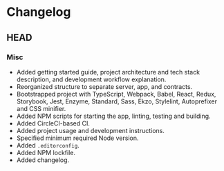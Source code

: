 # Changelog

## HEAD

### Misc
- Added getting started guide, project architecture and tech stack description, and development workflow explanation.
- Reorganized structure to separate server, app, and contracts.
- Bootstrapped project with TypeScript, Webpack, Babel, React, Redux, Storybook, Jest, Enzyme, Standard, Sass, Ekzo, Stylelint, Autoprefixer and CSS minifier.
- Added NPM scripts for starting the app, linting, testing and building.
- Added CircleCI-based CI.
- Added project usage and development instructions.
- Specified minimum required Node version.
- Added `.editorconfig`.
- Added NPM lockfile.
- Added changelog.
